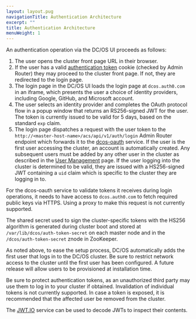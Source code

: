 ```yaml
---
layout: layout.pug
navigationTitle: Authentication Architecture
excerpt: ""
title: Authentication Architecture
menuWeight: 1
---
```

An authentication operation via the DC/OS UI proceeds as follows:

1. The user opens the cluster front page URL in their browser.
2. If the user has a valid [authentication token](/1.10/security/oss/managing-authentication#log-in-cli) cookie (checked by Admin Router) they may proceed to the cluster front page. If not, they are redirected to the login page.
3. The login page in the DC/OS UI loads the login page at `dcos.auth0.com` in an iframe, which presents the user a choice of identity providers, including Google, GitHub, and Microsoft account.
4. The user selects an identity provider and completes the OAuth protocol flow in a popup window that returns an RS256-signed JWT for the user. The token is currently issued to be valid for 5 days, based on the standard `exp` claim.
5. The login page dispatches a request with the user token to the `http://<master-host-name>/acs/api/v1/auth/login` Admin Router endpoint which forwards it to the [dcos-oauth](https://github.com/dcos/dcos-oauth) service. If the user is the first user accessing the cluster, an account is automatically created. Any subsequent users must be added by any other user in the cluster as described in the [User Management](/1.10/security/oss/user-management/) page. If the user logging into the cluster is determined to be valid, they are issued with a HS256-signed JWT containing a `uid` claim which is specific to the cluster they are logging in to.

For the dcos-oauth service to validate tokens it receives during login operations, it needs to have access to `dcos.auth0.com` to fetch required public keys via HTTPS. Using a proxy to make this request is not currently supported.

The shared secret used to sign the cluster-specific tokens with the HS256 algorithm is generated during cluster boot and stored at `/var/lib/dcos/auth-token-secret` on each master node and in the `/dcos/auth-token-secret` znode in ZooKeeper.

As noted above, to ease the setup process, DC/OS automatically adds the first user that logs in to the DC/OS cluster. Be sure to restrict network access to the cluster until the first user has been configured. A future release will allow users to be provisioned at installation time.

Be sure to protect authentication tokens, as an unauthorized third party may use them to log in to your cluster if obtained. Invalidation of individual tokens is not currently supported. In case a token is exposed, it is recommended that the affected user be removed from the cluster.

The [JWT.IO](https://jwt.io) service can be used to decode JWTs to inspect their contents.